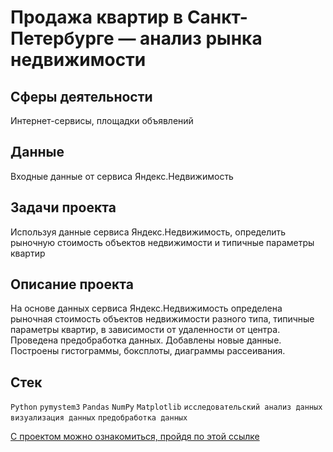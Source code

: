 
# Продажа квартир в Санкт-Петербурге — анализ рынка недвижимости

## Сферы деятельности

Интернет-сервисы, площадки объявлений

## Данные

Входные данные от сервиса Яндекс.Недвижимость

## Задачи проекта 

Используя данные сервиса Яндекс.Недвижимость, определить рыночную стоимость объектов недвижимости и типичные параметры квартир

## Описание проекта

На основе данных сервиса Яндекс.Недвижимость определена рыночная стоимость объектов недвижимости разного типа, типичные параметры квартир, в зависимости от
удаленности от центра. Проведена предобработка данных. Добавлены новые данные. Построены гистограммы, боксплоты, диаграммы рассеивания.

## Стек

`Python` `pymystem3` `Pandas` `NumPy` `Matplotlib` `исследовательский анализ данных` `визуализация данных` `предобработка данных`


[С проектом можно ознакомиться, пройдя по этой ссылке](https://github.com/bananacoach/ya_praktikum_da/blob/main/borrowers_analytics_project/borrowers_analytics_git.ipynb)

<br>
